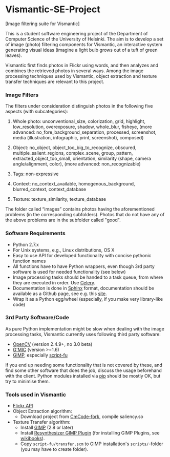 # Vismantic-SE-Project
[Image filtering suite for Vismantic]

This is a student software engineering project of the Department of Computer Science of the University of Helsinki. The aim is to develop a set of image (photo) filtering components for Vismantic, an interactive system generating visual ideas (imagine a light bulb grows out of a tuft of green leaves). 

Vismantic first finds photos in Flickr using words, and then analyzes and combines the retrieved photos in several ways. Among the image processing techniques used by Vismantic, object extraction and texture transfer techniques are relevant to this project.

### Image Filters

The filters under consideration distinguish photos in the following five aspects (with subcategories):

1. Whole photo: unconventional_size, colorization, grid, highlight, low_resolution, overexposure, shadow, whole_blur, fisheye, (more advanced: no_fore_background_separation, processed, screenshot, media (illustration, infographic, print, screenshot), composed)

2. Object: no_object, object_too_big_to_recognize, obscured, multiple_salient_regions, complex_scene, group, pattern, extracted_object_too_small, orientation, similarity (shape, camera angle/alignment, color), (more advanced: non_recognizable)

3. Tags: non-expressive

4. Context: no_context_available, homogenous_background, blurred_context, context_database

5. Texture: texture_similarity, texture_database

The folder called “images” contains photos having the aforementioned problems (in the corresponding subfolders). Photos that do not have any of the above problems are in the subfolder called "good".

### Software Requirements
- Python 2.7.x
- For Unix systems, e.g., Linux distributions, OS X
- Easy to use API for developed functionality with concise pythonic function names
- All functions have to have Python wrappers, even though 3rd party software is used for needed functionality (see below)
- Image processing tasks should be handed to a task queue, from where they are executed in order. Use [Celery](http://www.celeryproject.org/).
- Documentation is done in [Sphinx](http://sphinx-doc.org) format, documentation should be available as a Github page, see e.g. this [site](http://daler.github.io/sphinxdoc-test/includeme.html).
- Wrap it as a Python egg/wheel (especially, if you make very library-like code)

### 3rd Party Software/Code

As pure Python implementation might be slow when dealing with the image processing tasks, Vismantic currently uses following third party software:

- [OpenCV](http://opencv.org/) (version 2.4.9+, no 3.0 beta)
- [G'MIC](http://gmic.eu) (version >=1.6)
- [GIMP](http://www.gimp.org/), especially [script-fu](http://docs.gimp.org/en/gimp-concepts-script-fu.html)

If you end up needing some functionality that is not covered by these, and find some other software that does the job, discuss the usage beforehand with the client. Python modules installed via [pip](https://pypi.python.org/pypi/pip) should be mostly OK, but try to minimise them.

### Tools used in Vismantic
* [Flickr API](https://www.flickr.com/services/api/)
* Object Extraction algorithm:
  * Download project from [CmCode-fork](https://github.com/assamite/CmCode), compile saliency.so
* Texture Transfer algorithm:
  * Install [GIMP](http://www.gimp.org/) (2.8 or later)
  * Install [Resynthesizer GIMP Plugin](http://registry.gimp.org/node/25219) (for installing GIMP Plugins, see [wikibooks](http://en.wikibooks.org/wiki/GIMP/Installing_Plugins)).
  * Copy ``script-fu/transfer.scm`` to GIMP installation's ``scripts/``-folder (you may have to create folder).
